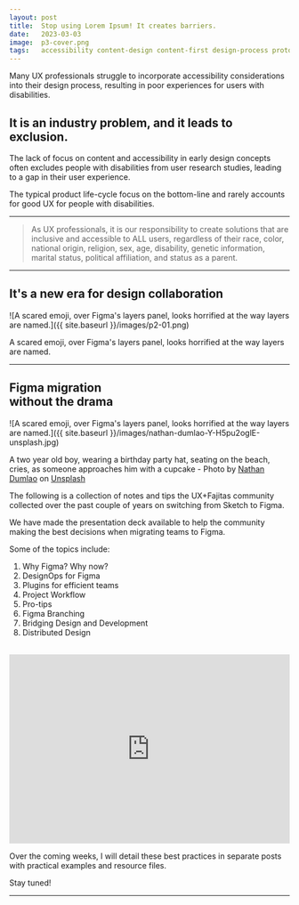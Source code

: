 ```yaml
---
layout: post
title:  Stop using Lorem Ipsum! It creates barriers.
date:   2023-03-03
image:  p3-cover.png
tags:   accessibility content-design content-first design-process prototyping
---
```



Many UX professionals struggle to incorporate accessibility considerations into their design process, resulting in poor experiences for users with disabilities. 

## It is an industry problem, and it leads to exclusion.

The lack of focus on content and accessibility in early design concepts often excludes people with disabilities from user research studies, leading to a gap in their user experience.

The typical product life-cycle focus on the bottom-line and rarely accounts for good UX for people with disabilities.   

<hr/>

<blockquote>As UX professionals, it is our responsibility to create solutions that are inclusive and accessible to <span style="text-transform: underline;">ALL users</span>, regardless of their race, color, national origin, religion, sex, age, disability, genetic information, marital status, political affiliation, and status as a parent.</blockquote>

<hr/>

## It's a new era for design collaboration


![A scared emoji, over Figma's layers panel, looks horrified at the way layers are named.]({{ site.baseurl }}/images/p2-01.png)
<p class="caption">A scared emoji, over Figma's layers panel, looks horrified at the way layers are named.</p>

<hr/>

## Figma migration<br/>without the drama

![A scared emoji, over Figma's layers panel, looks horrified at the way layers are named.]({{ site.baseurl }}/images/nathan-dumlao-Y-H5pu2oglE-unsplash.jpg)
<p class="caption">A two year old boy, wearing a birthday party hat, seating on the beach, cries, as someone approaches him with a cupcake - Photo by <a href="https://unsplash.com/@nate_dumlao?utm_source=unsplash&utm_medium=referral&utm_content=creditCopyText">Nathan Dumlao</a> on <a href="https://unsplash.com/s/photos/crying?utm_source=unsplash&utm_medium=referral&utm_content=creditCopyText">Unsplash</a></p>


The following is a collection of notes and tips the UX+Fajitas community collected over the past couple of years on switching from Sketch to Figma. 

We have made the presentation deck available to help the community making the best decisions when migrating teams to Figma.

Some of the topics include:

1. Why Figma? Why now?
2. DesignOps for Figma
3. Plugins for efficient teams
4. Project Workflow 
5. Pro-tips
6. Figma Branching
7. Bridging Design and Development  
8. Distributed Design 

<br/>

 <iframe src="https://docs.google.com/presentation/d/e/2PACX-1vT23gstkcvQSWjfRJDZh5qC-S95Pe8bvtw2baxkuvoRDurwjmwNCCjWkHBXK2r0eVHsqo5TksbMr-xY/embed?start=false&loop=false&delayms=3000" frameborder="0" width="100%" height="340" allowfullscreen="true" mozallowfullscreen="true" webkitallowfullscreen="true"></iframe>

<br/>

 Over the coming weeks, I will detail these best practices in separate posts with practical examples and resource files.

 Stay tuned!

 <hr/>

